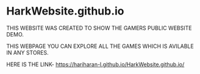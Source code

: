 # HarkWebsite.github.io
 THIS WEBSITE WAS CREATED TO SHOW THE GAMERS PUBLIC WEBSITE DEMO.
 
  THIS WEBPAGE YOU CAN EXPLORE ALL THE GAMES WHICH IS AVILABLE IN ANY STORES.
     
 HERE IS THE LINK- https://hariharan-l.github.io/HarkWebsite.github.io/
